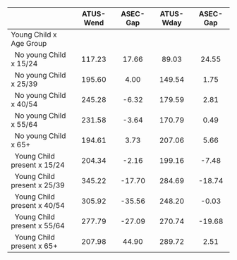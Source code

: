 
|                      |    ATUS-Wend |     ASEC-Gap |    ATUS-Wday |     ASEC-Gap |
| -------------------- | :----------: | :----------: | :----------: | :----------: |
| Young Child x Age Group |              |              |              |              |
| &nbsp;&nbsp;No young Child x 15/24 |       117.23 |        17.66 |        89.03 |        24.55 |
| &nbsp;&nbsp;No young Child x 25/39 |       195.60 |         4.00 |       149.54 |         1.75 |
| &nbsp;&nbsp;No young Child x 40/54 |       245.28 |        -6.32 |       179.59 |         2.81 |
| &nbsp;&nbsp;No young Child x 55/64 |       231.58 |        -3.64 |       170.79 |         0.49 |
| &nbsp;&nbsp;No young Child x 65+ |       194.61 |         3.73 |       207.06 |         5.66 |
| &nbsp;&nbsp;Young Child present x 15/24 |       204.34 |        -2.16 |       199.16 |        -7.48 |
| &nbsp;&nbsp;Young Child present x 25/39 |       345.22 |       -17.70 |       284.69 |       -18.74 |
| &nbsp;&nbsp;Young Child present x 40/54 |       305.92 |       -35.56 |       248.20 |        -0.03 |
| &nbsp;&nbsp;Young Child present x 55/64 |       277.79 |       -27.09 |       270.74 |       -19.68 |
| &nbsp;&nbsp;Young Child present x 65+ |       207.98 |        44.90 |       289.72 |         2.51 |

